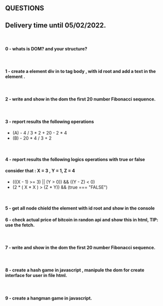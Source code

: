 ## QUESTIONS 

## Delivery time until 05/02/2022.

<br/>

#### 0 - whats is DOM? and your structure?

<br/>

#### 1 - create a element div in to tag body , with id root and add a text in the element .

<br/>

#### 2 - write and show in the dom the first 20 number Fibonacci sequence.

<br/>

#### 3 - report results the following operations
- (A) - 4 / 3 * 2 + 20 - 2 * 4  
- (B) - 20 * 4 / 3 + 2

<br/>

#### 4 -  report results the following logics operations with true or false
#### consider that : X = 3 , Y = 1, Z = 4
- (((X - 1) >= 3) || (Y > 0)) && ((Y - Z) < 0)  
- (2 * ( X * X ) > (Z * Y)) && (true === "FALSE")

<br/>

#### 5 - get all node chield the element with id root and show in the console


#### 6 - check actual price of bitcoin in randon api and show this in html, TIP: use the fetch.

<br/>

#### 7 - write and show in the dom the first 20 number Fibonacci sequence.

<br/>

#### 8 - create a hash game in javascript , manipule the dom for create interface for user in file html.   

<br/>

#### 9 - create a hangman game in javascript.

